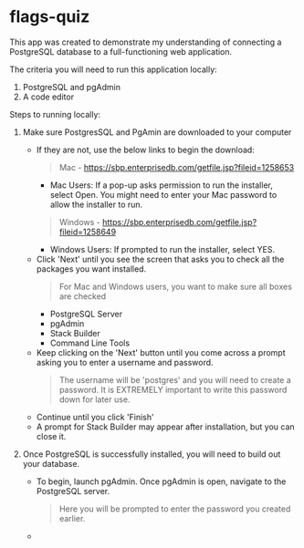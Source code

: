 # flags-quiz

This app was created to demonstrate my understanding of connecting a PostgreSQL database to a full-functioning web application. 

The criteria you will need to run this application locally: 
1. PostgreSQL and pgAdmin
2. A code editor

Steps to running locally: 
1. Make sure PostgresSQL and PgAmin are downloaded to your computer
   
    - If they are not, use the below links to  begin the download:
      > Mac - https://sbp.enterprisedb.com/getfile.jsp?fileid=1258653 
        - Mac Users: If a pop-up asks permission to run the installer, select Open. You might need to enter your Mac password to allow the installer to run.
      > Windows - https://sbp.enterprisedb.com/getfile.jsp?fileid=1258649
        - Windows Users: If prompted to run the installer, select YES.
    - Click 'Next' until you see the screen that asks you to check all the packages you want installed.
      > For Mac and Windows users, you want to make sure all boxes are checked
        - PostgreSQL Server
        - pgAdmin
        - Stack Builder
        - Command Line Tools
    - Keep clicking on the 'Next' button until you come across a prompt asking you to enter a username and password.
      > The username will be 'postgres' and you will need to create a password. It is EXTREMELY important to write this password down for later use.
    - Continue until you click 'Finish'
    - A prompt for Stack Builder may appear after installation, but you can close it.
    
2. Once PostgreSQL is successfully installed, you will need to build out your database.
    - To begin, launch pgAdmin. Once pgAdmin is open, navigate to the PostgreSQL server.
      > Here you will be prompted to enter the password you created earlier.
    - 
